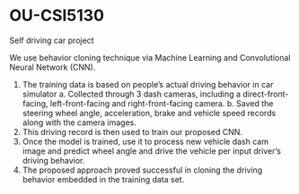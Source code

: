 # OU-CSI5130
Self driving car project

We use behavior cloning technique via Machine Learning and Convolutional Neural Network (CNN).  
1. The training data is based on people’s actual driving behavior in car simulator 
  a. Collected through 3 dash cameras, including a direct-front-facing, left-front-facing and right-front-facing camera. 
  b. Saved the steering wheel angle, acceleration, brake and vehicle speed records along with the camera images. 
2. This driving record is then used to train our proposed CNN. 
3. Once the model is trained, use it to process new vehicle dash cam image and predict wheel angle and drive the vehicle per input driver’s driving behavior. 
4. The proposed approach proved successful in cloning the driving behavior embedded in the training data set.
